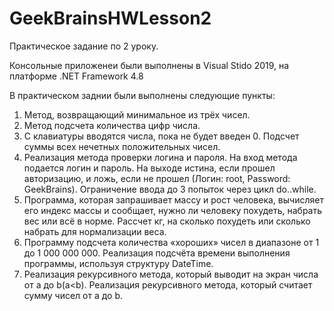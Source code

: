 # GeekBrainsHWLesson2
Практическое задание по 2 уроку.

Консольные приложенеи были выполнены в Visual Stido 2019, на платформе .NET Framework 4.8

В практическом заднии были выполнены следующие пункты:

1. Метод, возвращающий минимальное из трёх чисел.
2. Метод подсчета количества цифр числа.
3. С клавиатуры вводятся числа, пока не будет введен 0. Подсчет суммы всех нечетных положительных чисел.
4. Реализация метода проверки логина и пароля. На вход метода подается логин и пароль. На выходе истина, если прошел авторизацию, и ложь, если не прошел (Логин: root, Password: GeekBrains). Ограничение ввода до 3 попыток через цикл do..while.
5. Программа, которая запрашивает массу и рост человека, вычисляет его индекс массы и сообщает, нужно ли человеку похудеть, набрать вес или всё в норме. Рассчет кг, на сколько похудеть или сколько набрать для нормализации веса.
6. Программу подсчета количества «хороших» чисел в диапазоне от 1 до 1 000 000 000. Реализация подсчёта времени выполнения программы, используя структуру DateTime.
7. Реализация рекурсивного метода, который выводит на экран числа от a до b(a<b). Реализация рекурсивного метода, который считает сумму чисел от a до b.
